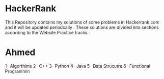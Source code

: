 
# HackerRank 

This Repository contains my solutions of some problems in Hackerrank.com and it will be updated periodcally . These solutions are divided into sections according to the Website Practice tracks : 
<h1> Ahmed </h1>
1- Algorthims 
2- C++
3- Python 
4- Java
5- Data Strucutre 
6- Functional Programmin 
